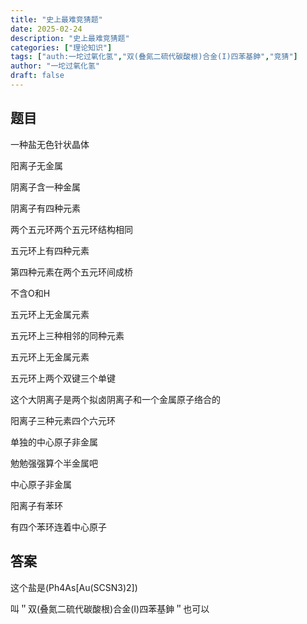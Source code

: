 ```yaml
---
title: "史上最难竞猜题"
date: 2025-02-24
description: "史上最难竞猜题"
categories: ["理论知识"]
tags: ["auth:一坨过氧化氢","双(叠氮二硫代碳酸根)合金(I)四苯基鉮","竞猜"]
author: "一坨过氧化氢"
draft: false
---
```


## 题目

一种盐无色针状晶体

阳离子无金属

阴离子含一种金属

阴离子有四种元素

两个五元环两个五元环结构相同

五元环上有四种元素

第四种元素在两个五元环间成桥

不含O和H

五元环上无金属元素

五元环上三种相邻的同种元素

五元环上无金属元素

五元环上两个双键三个单键

这个大阴离子是两个拟卤阴离子和一个金属原子络合的

阳离子三种元素四个六元环

单独的中心原子非金属

勉勉强强算个半金属吧

中心原子非金属

阳离子有苯环

有四个苯环连着中心原子


## 答案

这个盐是(Ph4As[Au(SCSN3)2])

叫＂双(叠氮二硫代碳酸根)合金(I)四苯基鉮＂也可以
